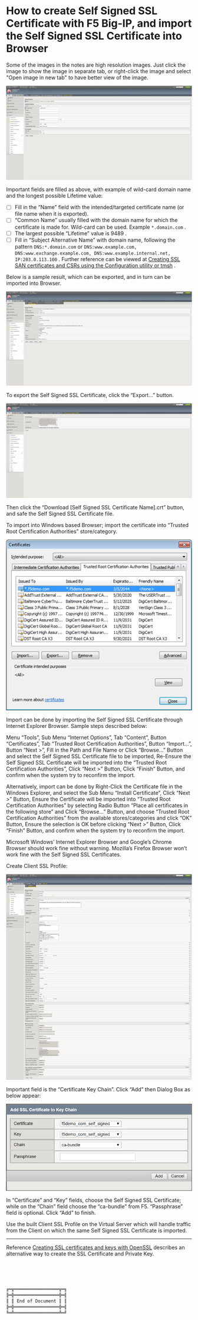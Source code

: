 # How to create Self Signed SSL Certificate with F5 Big-IP, and import the Self Signed SSL Certificate into Browser

Some of the images in the notes are high resolution images. Just click the image to show the image in separate tab, or right-click the image and select "Open image in new tab" to have better view of the image.

![20190312CreateSelfSignedCertificate.png](20190312CreateSelfSignedCertificate.png)

Important fields are filled as above, with example of wild-card domain name and the longest possible Lifetime value:
- [ ] Fill in the “Name” field with the intended/targeted certificate name (or file name when it is exported).
- [ ] “Common Name” usually filled with the domain name for which the certificate is made for. Wild-card can be used. Example `*.domain.com` .
- [ ] The largest possible “Lifetime” value is 9489 .
- [ ] Fill in “Subject Alternative Name” with domain name, following the pattern `DNS:*.domain.com` or `DNS:www.example.com, DNS:www.exchange.example.com, DNS:www.example.internal.net, IP:203.0.113.100` . Further reference can be viewed at [Creating SSL SAN certificates and CSRs using the Configuration utility or tmsh](https://support.f5.com/csp/article/K13471) .

Below is a sample result, which can be exported, and in turn can be imported into Browser.

![20190312SelfSignedCertificate.png](20190312SelfSignedCertificate.png)

To export the Self Signed SSL Certificate, click the “Export...” button.

![20190312ExportSelfSignedSSLCertificate.png](20190312ExportSelfSignedSSLCertificate.png)

Then click the “Download [Self Signed SSL Certificate Name].crt” button, and safe the Self Signed SSL Certificate file.

To import into Windows based Browser; import the certificate into “Trusted Root Certification Authorities” store/category.

![20190312ImportedSelfSignedCertificate.png](20190312ImportedSelfSignedCertificate.png)

Import can be done by importing the Self Signed SSL Certificate through Internet Explorer Browser. Sample steps described below:

Menu “Tools”, Sub Menu “Internet Options”, Tab “Content”, Button “Certificates”, Tab “Trusted Root Certification Authorities”, Button “Import...”, Button “Next >”, Fill in the Path and File Name or Click “Browse...” Button and select the Self Signed SSL Certificate file to be imported, Re-Ensure the Self Signed SSL Certificate will be imported into the “Trusted Root Certification Authorities”, Click “Next >” Button, Click “Finish” Button, and confirm when the system try to reconfirm the import.

Alternatively, import can be done by Right-Click the Certificate file in the Windows Explorer, and select the Sub Menu “Install Certificate”, Click “Next >” Button, Ensure the Certificate will be imported into “Trusted Root Certification Authorities” by selecting Radio Button “Place all certificates in the following store” and Click “Browse...” Button, and choose “Trusted Root Certification Authorities” from the available stores/categories and click “OK” Button, Ensure the selection is OK before clicking “Next >” Button, Click “Finish” Button, and confirm when the system try to reconfirm the import.

Microsoft Windows’ Internet Explorer Browser and Google’s Chrome Browser should work fine without warning. Mozilla’s Firefox Browser won’t work fine with the Self Signed SSL Certificates.

Create Client SSL Profile:

![20190313ClientSSLProfile.png](20190313ClientSSLProfile.png)

Important field is the “Certificate Key Chain”. Click “Add” then Dialog Box as below appear:

![20190313ClientSSLProfileAddCertificateKeyChain.png](20190313ClientSSLProfileAddCertificateKeyChain.png)

In “Certificate” and “Key” fields, choose the Self Signed SSL Certificate; while on the “Chain” field choose the “ca-bundle” from F5. “Passphrase” field is optional. Click “Add” to finish.

Use the built Client SSL Profile on the Virtual Server which will handle traffic from the Client on which the same Self Signed SSL Certificate is imported.

***

Reference [Creating SSL certificates and keys with OpenSSL](https://support.f5.com/csp/article/K14534) describes an alternative way to create the SSL Certificate and Private Key.

<br><br><br>
```
╔═╦═════════════════╦═╗
╠═╬═════════════════╬═╣
║ ║ End of Document ║ ║
╠═╬═════════════════╬═╣
╚═╩═════════════════╩═╝
```
<br><br><br>


